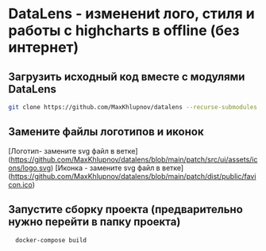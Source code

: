 # DataLens - изменениt лого, стиля и работы с highcharts в offline (без интернет)

## Загрузить исходный код вместе с модулями DataLens

```sh
git clone https://github.com/MaxKhlupnov/datalens --recurse-submodules
```

## Замените файлы логотипов и иконок
  [Логотип- замените svg файл в ветке] (https://github.com/MaxKhlupnov/datalens/blob/main/patch/src/ui/assets/icons/logo.svg)
  [Иконка - замените svg файл в ветке] (https://github.com/MaxKhlupnov/datalens/blob/main/patch/dist/public/favicon.ico)

## Запустите сборку проекта (предварительно нужно перейти в папку проекта)
```sh
  docker-compose build
```

